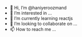 - 👋 Hi, I’m @haniyeroozmand
- 👀 I’m interested in ...
- 🌱 I’m currently learning reactjs
- 💞️ I’m looking to collaborate on ...
- 📫 How to reach me ...

<!---
haniyeroozmand/haniyeroozmand is a ✨ special ✨ repository because its `README.md` (this file) appears on your GitHub profile.
You can click the Preview link to take a look at your changes.
--->

